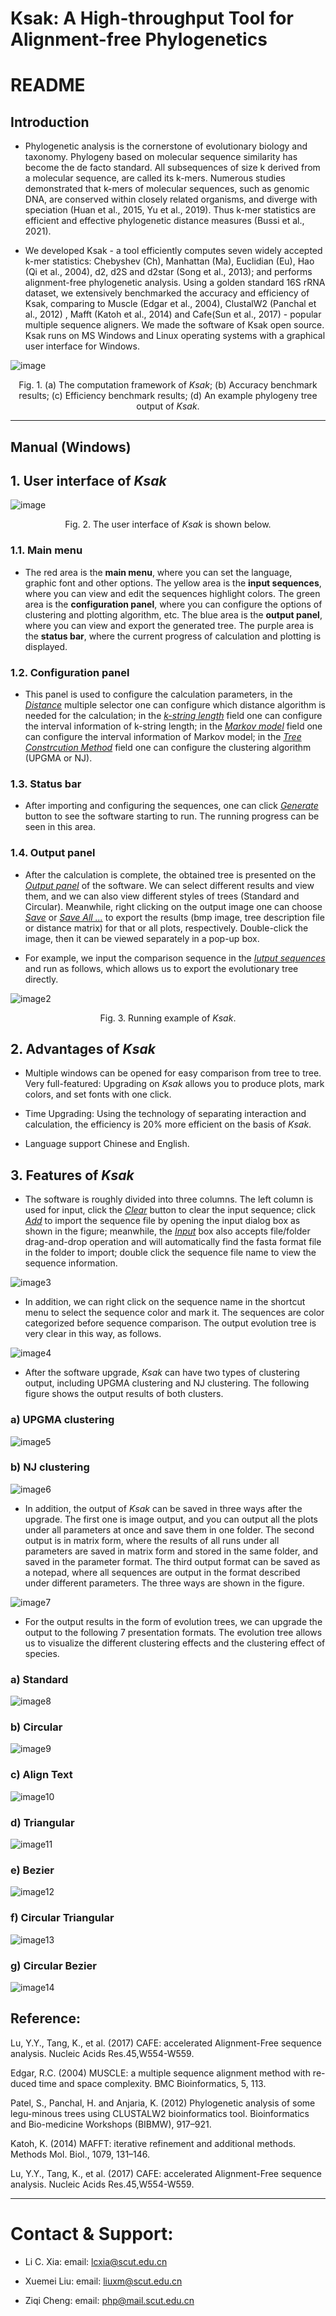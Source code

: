 # Ksak: A High-throughput Tool for Alignment-free Phylogenetics

# README

## Introduction

- Phylogenetic analysis is the cornerstone of evolutionary biology and taxonomy. Phylogeny based on molecular sequence similarity has become the de facto standard. All subsequences of size k derived from a molecular sequence, are called its k-mers. Numerous studies demonstrated that k-mers of molecular sequences, such as genomic DNA, are conserved within closely related organisms, and diverge with speciation (Huan et al., 2015, Yu et al., 2019). Thus k-mer statistics are efficient and effective phylogenetic distance measures (Bussi et al., 2021).

- We developed Ksak - a tool efficiently computes seven widely accepted k-mer statistics: Chebyshev (Ch), Manhattan (Ma), Euclidian (Eu), Hao (Qi et al., 2004), d2, d2S and d2star (Song et al., 2013); and performs alignment-free phylogenetic analysis. Using a golden standard 16S rRNA dataset, we extensively benchmarked the accuracy and efficiency of Ksak, comparing to Muscle (Edgar et al., 2004), ClustalW2 (Panchal et al., 2012) , Mafft (Katoh et al., 2014) and Cafe(Sun et al., 2017) - popular multiple sequence aligners. We made the software of Ksak open source. Ksak runs on MS Windows and Linux operating systems with a graphical user interface for Windows.

![image](images/0.png)

<center>Fig. 1. (a) The computation framework of <i>Ksak</i>; (b) Accuracy benchmark results; (c) Efficiency benchmark results; (d) An example phylogeny tree output of <i>Ksak</i>.</center>

***
## Manual (Windows)

## <b> 1. User interface of <i>Ksak</i> </b>

![image](images/image1.png)

<center>Fig. 2. The user interface of <i>Ksak</i> is shown below.</center>

### 1.1. Main menu

- The red area is the <b>main menu</b>, where you can set the language, graphic font and other options. The yellow area is the <b>input sequences</b>, where you can view and edit the sequences highlight colors. The green area is the <b>configuration panel</b>, where you can configure the options of clustering and plotting algorithm, etc. The blue area is the <b>output panel</b>, where you can view and export the generated tree. The purple area is the <b>status bar</b>, where the current progress of calculation and plotting is displayed.

### 1.2. Configuration panel

- This panel is used to configure the calculation parameters, in the <i><u>Distance</u></i> multiple selector one can configure which distance algorithm is needed for the calculation; in the <i><u>k-string length</u></i> field one can configure the interval information of k-string length; in the <i><u>Markov model</u></i> field one can configure the interval information of Markov model; in the <i><u>Tree Constrcution Method</u></i> field one can configure the clustering algorithm (UPGMA or NJ).

### 1.3. Status bar

- After importing and configuring the sequences, one can click <i><u>Generate</u></i> button to see the software starting to run. The running progress can be seen in this area.

### 1.4. Output panel

- After the calculation is complete, the obtained tree is presented on the <i><u>Output panel</u></i> of the software. We can select different results and view them, and we can also view different styles of trees (Standard and Circular). Meanwhile, right clicking on the output image one can choose <i><u>Save</u></i> or <i><u>Save All ...</u></i> to export the results (bmp image, tree description file or distance matrix) for that or all plots, respectively. Double-click the image, then it can be viewed separately in a pop-up box.

- For example, we input the comparison sequence in the <i><u>Iutput sequences</u></i> and run as follows, which allows us to export the evolutionary tree directly.

![image2](images/image2.png)

<center>Fig. 3. Running example of <i>Ksak</i>.</center>

## <b> 2. Advantages of <i>Ksak</i></b>

- Multiple windows can be opened for easy comparison from tree to tree.
Very full-featured: Upgrading on <i>Ksak</i> allows you to produce plots, mark colors, and set fonts with one click.

- Time Upgrading: Using the technology of separating interaction and calculation, the efficiency is 20% more efficient on the basis of <i>Ksak</i>.

- Language support Chinese and English.

## <b> 3. Features of <i>Ksak</i></b>

- The software is roughly divided into three columns. The left column is used for input, click the <i><u>Clear</u></i> button to clear the input sequence; click <i><u>Add</u></i> to import the sequence file by opening the input dialog box as shown in the figure; meanwhile, the <i><u>Input</u></i> box also accepts file/folder drag-and-drop operation and will automatically find the fasta format file in the folder to import; double click the sequence file name to view the sequence information.

![image3](images/image3.png)

- In addition, we can right click on the sequence name in the shortcut menu to select the sequence color and mark it. The sequences are color categorized before sequence comparison. The output evolution tree is very clear in this way, as follows.

![image4](images/image4.png)

- After the software upgrade, <i>Ksak</i> can have two types of clustering output, including UPGMA clustering and NJ clustering. The following figure shows the output results of both clusters.

### a) UPGMA clustering

![image5](images/image5.png)

### b) NJ clustering

![image6](images/image6.png)

- In addition, the output of <i>Ksak</i> can be saved in three ways after the upgrade. The first one is image output, and you can output all the plots under all parameters at once and save them in one folder. The second output is in matrix form, where the results of all runs under all parameters are saved in matrix form and stored in the same folder, and saved in the parameter format. The third output format can be saved as a notepad, where all sequences are output in the format described under different parameters. The three ways are shown in the figure.

![image7](images/image7.png)

- For the output results in the form of evolution trees, we can upgrade the output to the following 7 presentation formats. The evolution tree allows us to visualize the different clustering effects and the clustering effect of species.

### a) Standard

![image8](images/1.png)

### b) Circular

![image9](images/2.png)

### c) Align Text

![image10](images/3.png)

### d) Triangular

![image11](images/4.png)

### e) Bezier

![image12](images/5.png)

### f) Circular Triangular

![image13](images/6.png)

### g) Circular Bezier

![image14](images/7.png)

## <b>Reference:</b>

Lu, Y.Y., Tang, K., et al. (2017) CAFE: accelerated Alignment-Free sequence analysis. Nucleic Acids Res.45,W554-W559.

Edgar, R.C. (2004) MUSCLE: a multiple sequence alignment method with re-duced time and space complexity. BMC Bioinformatics, 5, 113.

Patel, S., Panchal, H. and Anjaria, K. (2012) Phylogenetic analysis of some legu-minous trees using CLUSTALW2 bioinformatics tool. Bioinformatics and Bio-medicine Workshops (BIBMW), 917–921.

Katoh, K. (2014) MAFFT: iterative refinement and additional methods. Methods Mol. Biol., 1079, 131–146.

Lu, Y.Y., Tang, K., et al. (2017) CAFE: accelerated Alignment-Free sequence analysis. Nucleic Acids Res.45,W554-W559.


***
# <b>Contact & Support:</b>

- Li C. Xia: email: lcxia@scut.edu.cn

- Xuemei Liu: email: liuxm@scut.edu.cn

- Ziqi Cheng: email: php@mail.scut.edu.cn
